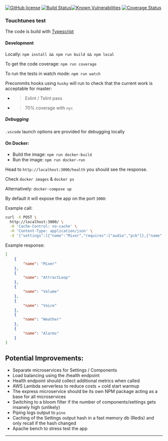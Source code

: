 
[![GitHub license](https://img.shields.io/badge/license-ISC-blue.svg)](https://github.com/facebook/react/blob/master/LICENSE)  [![Build Status](https://travis-ci.org/Elyx0/touchtunes.svg?branch=master)](https://travis-ci.org/Elyx0/touchtunes/)[![Known Vulnerabilities](https://snyk.io/test/npm/snyk/badge.svg)](https://snyk.io/synk/github/elyx0/touchtunes) [![Coverage Status](https://coveralls.io/repos/github/elyx0/touchtunes/badge.svg?branch=master)](https://coveralls.io/github/elyx0/touchtunes?branch=master)


### Touchtunes test

The code is build with [Typescript](https://www.typescriptlang.org/)

#### Development

Locally:
`npm install && npm run build && npm local`

To get the code coverage:
`npm run coverage`

To run the tests in watch mode:
`npm run watch`

Precommits hooks using `husky` will run to check that the current work is acceptable for master:
- > Eslint / Tslint pass
- > 70% coverage with `nyc`

##### Debugging

`.vscode` launch options are provided for debugging locally

#### On Docker:

- Build the image: `npm run docker-build`
- Run the image: `npm run docker-run`

Head to `http://localhost:3000/health` you should see the response.

Check `docker images` & `docker ps`

Alternatively: `docker-compose up`

By default it will expose the app on the port `3000`:

Example call:

```bash
curl -X POST \
  http://localhost:3000/ \
  -H 'Cache-Control: no-cache' \
  -H 'Content-Type: application/json' \
  -d '{"settings":[{"name":"Mixer","requires":["audio","pcb"]},{"name":"AttractLoop","requires":[]},{"name":"Volume","requires":["audio"]},{"name":"Picture","requires":["camera"]},{"name":"Voice","requires":["microphone","audio"]},{"name":"Touch","requires":["pressure"]},{"name":"Weather","requires":["thermometer","clock"]},{"name":"Alarms","requires":["clock","audio"]}],"components":[{"name":"audio"},{"name":"LED array"},{"name":"clock"}]}'
```

Example response:
```json
[
    {
        "name": "Mixer"
    },
    {
        "name": "AttractLoop"
    },
    {
        "name": "Volume"
    },
    {
        "name": "Voice"
    },
    {
        "name": "Weather"
    },
    {
        "name": "Alarms"
    }
]
```


## Potential Improvements:

- Separate microservices for Settings / Components
- Load balancing using the /health endpoint
- Health endpoint should collect additional metrics when called
- AWS Lambda serverless to reduce costs + cold start warmup
- The express microservice should be its own NPM package acting as a base for all microservices
- Switching to a bloom filter if the number of components/settings gets insanely high (unlikely)
- Piping logs output to `pino`
- Caching of the Settings output hash in a fast memory db (Redis) and only recall if the hash changed
- Apache bench to stress test the app

---
